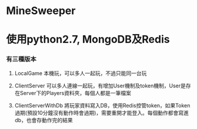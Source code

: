 # MineSweeper
# 使用python2.7, MongoDB及Redis

### 有三種版本
1. LocalGame
本機玩，可以多人一起玩，不過只能同一台玩

2. ClientServer
可以多人連線一起玩，有增加User機制及token機制，User是存在Server下的Players資料夾，每個人都是一筆檔案

3. ClientServerWithDb
將玩家資料寫入DB，使用Redis控管token，如果Token過期(預設10分鐘沒有動作時會過期)，需要重開才能登入。每個動作都會寫進db，也會存動作完的結果


